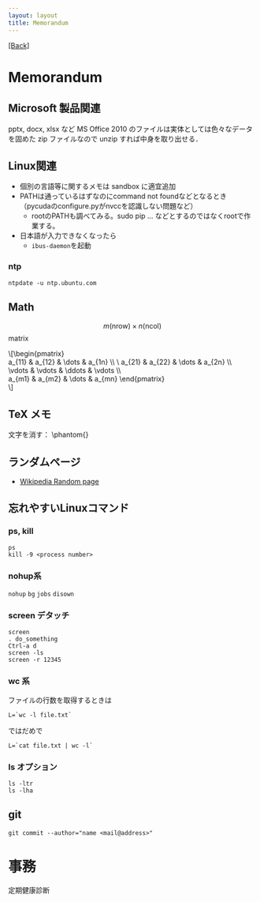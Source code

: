 ```yaml
---
layout: layout
title: Memorandum
---
```

<head>
	<script type="text/javascript"
	  src="http://cdn.mathjax.org/mathjax/latest/MathJax.js?config=TeX-AMS_HTML">
	</script>
	<meta http-equiv="X-UA-Compatible" CONTENT="IE=EmulateIE7" />
</head>

[[Back]](index.html)

# Memorandum

## Microsoft 製品関連

pptx, docx, xlsx など MS Office 2010 のファイルは実体としては色々なデータを固めた zip ファイルなので unzip すれば中身を取り出せる．

## Linux関連

+ 個別の言語等に関するメモは sandbox に適宜追加
+ PATHは通っているはずなのにcommand not foundなどとなるとき（pycudaのconfigure.pyがnvccを認識しない問題など）
	+ rootのPATHも調べてみる。sudo pip ... などとするのではなくrootで作業する。
+ 日本語が入力できなくなったら
	+ `ibus-daemon`を起動

### ntp
`ntpdate -u ntp.ubuntu.com`

## Math
$$m (\mathrm{nrow}) \times n (\mathrm{ncol})$$ matrix

\\[\begin{pmatrix} \
a\_{11} & a\_{12} & \dots & a\_{1n} \\\\ \ 
a\_{21} & a\_{22} & \dots & a\_{2n} \\\\ \
\vdots & \vdots & \ddots & \vdots \\\\ \
a\_{m1} & a\_{m2} & \dots & a\_{mn} \end{pmatrix} \
\\]

## TeX メモ
文字を消す： \phantom{}

## ランダムページ

- [Wikipedia Random page](http://ja.wikipedia.org/wiki/Special:Randompage)

## 忘れやすいLinuxコマンド

### ps, kill

    ps
    kill -9 <process number>

### nohup系

`nohup` `bg` `jobs` `disown`

### screen デタッチ

    screen 
    . do_something
    Ctrl-a d
    screen -ls
    screen -r 12345

### wc 系

ファイルの行数を取得するときは

    L=`wc -l file.txt`

ではだめで

    L=`cat file.txt | wc -l`

### ls オプション

    ls -ltr
    ls -lha

## git

    git commit --author="name <mail@address>"

# 事務

定期健康診断

